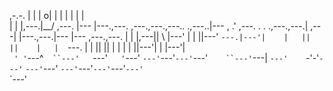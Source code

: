                                                                                                                                                      
,-.-.     |             |    |                                      o|          |                        |        |    |         |    |              
| | |,---.|__/ ,---.    |--- |---.,---.    ,---.,---.,---..   .,---..|--- ,   .' ,---.    . . .,---.,---.|    ,---|    |---.,---.|--- |--- ,---.,---.
| | |,---||  \ |---'    |    |   ||---'    `---.|---'|    |   ||    ||    |   |  `---.    | | ||   ||    |    |   |    |   ||---'|    |    |---'|    
` ' '`---^`   ``---'    `---'`   '`---'    `---'`---'`---'`---'`    ``---'`---|  `---'    `-'-'`---'`    `---'`---'    `---'`---'`---'`---'`---'`    
                                                                          `---'                                                                      
